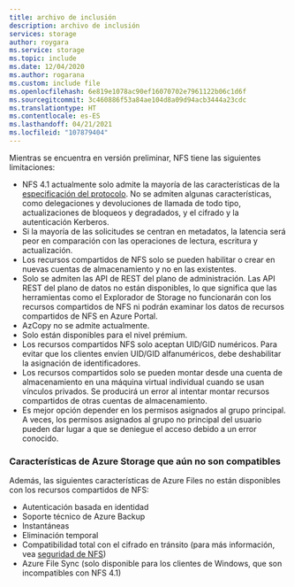 ```yaml
---
title: archivo de inclusión
description: archivo de inclusión
services: storage
author: roygara
ms.service: storage
ms.topic: include
ms.date: 12/04/2020
ms.author: rogarana
ms.custom: include file
ms.openlocfilehash: 6e819e1078ac90ef16070702e7961122b06c1d6f
ms.sourcegitcommit: 3c460886f53a84ae104d8a09d94acb3444a23cdc
ms.translationtype: HT
ms.contentlocale: es-ES
ms.lasthandoff: 04/21/2021
ms.locfileid: "107879404"
---
```

Mientras se encuentra en versión preliminar, NFS tiene las siguientes limitaciones:

- NFS 4.1 actualmente solo admite la mayoría de las características de la [especificación del protocolo](https://tools.ietf.org/html/rfc5661). No se admiten algunas características, como delegaciones y devoluciones de llamada de todo tipo, actualizaciones de bloqueos y degradados, y el cifrado y la autenticación Kerberos.
- Si la mayoría de las solicitudes se centran en metadatos, la latencia será peor en comparación con las operaciones de lectura, escritura y actualización.
- Los recursos compartidos de NFS solo se pueden habilitar o crear en nuevas cuentas de almacenamiento y no en las existentes.
- Solo se admiten las API de REST del plano de administración. Las API REST del plano de datos no están disponibles, lo que significa que las herramientas como el Explorador de Storage no funcionarán con los recursos compartidos de NFS ni podrán examinar los datos de recursos compartidos de NFS en Azure Portal.
- AzCopy no se admite actualmente.
- Solo están disponibles para el nivel prémium.
- Los recursos compartidos NFS solo aceptan UID/GID numéricos. Para evitar que los clientes envíen UID/GID alfanuméricos, debe deshabilitar la asignación de identificadores.
- Los recursos compartidos solo se pueden montar desde una cuenta de almacenamiento en una máquina virtual individual cuando se usan vínculos privados. Se producirá un error al intentar montar recursos compartidos de otras cuentas de almacenamiento.
- Es mejor opción depender en los permisos asignados al grupo principal. A veces, los permisos asignados al grupo no principal del usuario pueden dar lugar a que se deniegue el acceso debido a un error conocido.

### <a name="azure-storage-features-not-yet-supported"></a>Características de Azure Storage que aún no son compatibles

Además, las siguientes características de Azure Files no están disponibles con los recursos compartidos de NFS:

- Autenticación basada en identidad
- Soporte técnico de Azure Backup
- Instantáneas
- Eliminación temporal
- Compatibilidad total con el cifrado en tránsito (para más información, vea [seguridad de NFS](../articles/storage/files/storage-files-compare-protocols.md#security))
- Azure File Sync (solo disponible para los clientes de Windows, que son incompatibles con NFS 4.1)
